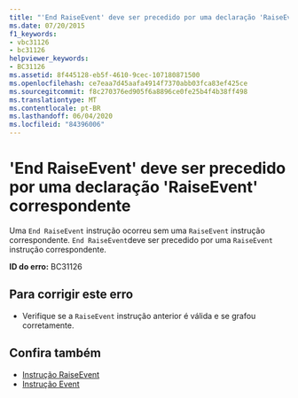 ```yaml
---
title: "'End RaiseEvent' deve ser precedido por uma declaração 'RaiseEvent' correspondente"
ms.date: 07/20/2015
f1_keywords:
- vbc31126
- bc31126
helpviewer_keywords:
- BC31126
ms.assetid: 8f445128-eb5f-4610-9cec-107180871500
ms.openlocfilehash: ce7eaa7d45aafa4914f7370abb03fca83ef425ce
ms.sourcegitcommit: f8c270376ed905f6a8896ce0fe25b4f4b38ff498
ms.translationtype: MT
ms.contentlocale: pt-BR
ms.lasthandoff: 06/04/2020
ms.locfileid: "84396006"
---
```

# <a name="end-raiseevent-must-be-preceded-by-a-matching-raiseevent-declaration"></a>'End RaiseEvent' deve ser precedido por uma declaração 'RaiseEvent' correspondente
Uma `End RaiseEvent` instrução ocorreu sem uma `RaiseEvent` instrução correspondente. `End RaiseEvent`deve ser precedido por uma `RaiseEvent` instrução correspondente.  
  
 **ID do erro:** BC31126  
  
## <a name="to-correct-this-error"></a>Para corrigir este erro  
  
- Verifique se a `RaiseEvent` instrução anterior é válida e se grafou corretamente.  
  
## <a name="see-also"></a>Confira também

- [Instrução RaiseEvent](../language-reference/statements/raiseevent-statement.md)
- [Instrução Event](../language-reference/statements/event-statement.md)
